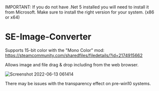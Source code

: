 IMPORTANT: If you do not have .Net 5 installed you will need to install it from Microsoft. Make sure to install the right version for your system. (x86 or x64)

# SE-Image-Converter
Supports 15-bit color with the "Mono Color" mod: https://steamcommunity.com/sharedfiles/filedetails/?id=2174915662

Allows image and file drag & drop including from the web browser.

![Screenshot 2022-06-13 061414](https://user-images.githubusercontent.com/86216339/173364386-7d2d3a72-efc6-4887-ac8a-893e51ecb19f.png)

There may be issues with the transparency effect on pre-win10 systems.
